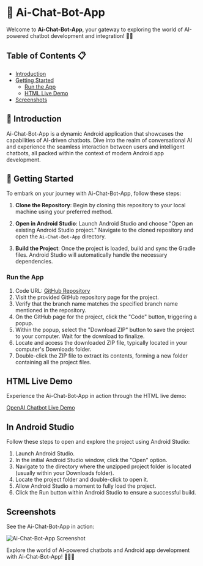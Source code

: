 # 🤖 Ai-Chat-Bot-App

Welcome to **Ai-Chat-Bot-App**, your gateway to exploring the world of AI-powered chatbot development and integration! 🤖🚀

## Table of Contents 📋

- [Introduction](#-introduction-)
- [Getting Started](#-getting-started-)
  - [Run the App](#run-the-app)
  - [HTML Live Demo](#html-live-demo)
- [Screenshots](#screenshots)

## 🌟 Introduction

Ai-Chat-Bot-App is a dynamic Android application that showcases the capabilities of AI-driven chatbots. Dive into the realm of conversational AI and experience the seamless interaction between users and intelligent chatbots, all packed within the context of modern Android app development.

## 🚀 Getting Started

To embark on your journey with Ai-Chat-Bot-App, follow these steps:

1. **Clone the Repository**: Begin by cloning this repository to your local machine using your preferred method.

2. **Open in Android Studio**: Launch Android Studio and choose "Open an existing Android Studio project." Navigate to the cloned repository and open the `Ai-Chat-Bot-App` directory.

3. **Build the Project**: Once the project is loaded, build and sync the Gradle files. Android Studio will automatically handle the necessary dependencies.

### Run the App

1. Code URL: [GitHub Repository](https://github.com/Harish-Srinivas-07/Ai-Chat-Bot-App)
2. Visit the provided GitHub repository page for the project.
3. Verify that the branch name matches the specified branch name mentioned in the repository.
4. On the GitHub page for the project, click the "Code" button, triggering a popup.
5. Within the popup, select the "Download ZIP" button to save the project to your computer. Wait for the download to finalize.
6. Locate and access the downloaded ZIP file, typically located in your computer's Downloads folder.
7. Double-click the ZIP file to extract its contents, forming a new folder containing all the project files.

## HTML Live Demo

Experience the Ai-Chat-Bot-App in action through the HTML live demo:

[OpenAI Chatbot Live Demo](https://tinyurl.com/openai-chatbot)

## In Android Studio

Follow these steps to open and explore the project using Android Studio:

1. Launch Android Studio.
2. In the initial Android Studio window, click the "Open" option.
3. Navigate to the directory where the unzipped project folder is located (usually within your Downloads folder).
4. Locate the project folder and double-click to open it.
5. Allow Android Studio a moment to fully load the project.
6. Click the Run button within Android Studio to ensure a successful build.

## Screenshots

See the Ai-Chat-Bot-App in action:

![Ai-Chat-Bot-App Screenshot](https://user-images.githubusercontent.com/114596900/215252106-a3253beb-2b45-4b18-acdf-0c1b2a9b3ccf.png)

Explore the world of AI-powered chatbots and Android app development with Ai-Chat-Bot-App! 🤖📱🚀
